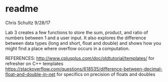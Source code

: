 # readme
Chris Schultz
9/28/17

Lab 3 creates a few functions to store the sum, product, and ratio of numbers between 1 and a user input. 
It also explores the difference between data types (long and short, float and double) and shows how you might find a place where overflow occurs in a computation.

REFERENCES:
http://www.cplusplus.com/doc/oldtutorial/templates/ for refresher on C++ templates
https://stackoverflow.com/questions/618535/difference-between-decimal-float-and-double-in-net for specifics on precision of floats and doubles
